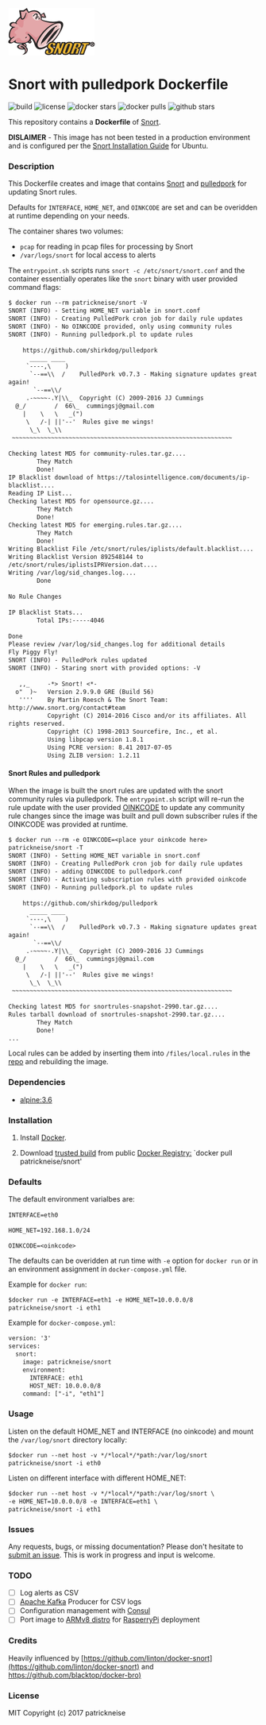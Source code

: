 [![logo](./docs/imgs/snort.png)](https://www.snort.org/)

# Snort with pulledpork Dockerfile

![build](https://img.shields.io/docker/automated/patrickneise/snort.svg) ![license](https://img.shields.io/github/license/patrickneise/snort.svg) ![docker stars](https://img.shields.io/docker/stars/patrickneise/snort.svg) ![docker pulls](https://img.shields.io/docker/pulls/patrickneise/snort.svg) ![github stars](https://img.shields.io/github/stars/patrickneise/snort.svg?style=social&label=Stars)

This repository contains a **Dockerfile** of [Snort](https://www.snort.org/).

**DISLAIMER** - This image has not been tested in a production environment and is configured per the [Snort Installation Guide](https://www.snort.org/documents/snort-2-9-9-x-on-ubuntu-14-16) for Ubuntu.

### Description

This Dockerfile creates and image that contains [Snort](https://www.snort.org/) and [pulledpork](https://github.com/shirkdog/pulledpork) for updating Snort rules.

Defaults for `INTERFACE`, `HOME_NET`, and `OINKCODE` are set and can be overidden at runtime depending on your needs.

The container shares two volumes:
- `pcap` for reading in pcap files for processing by Snort
- `/var/logs/snort` for local access to alerts

The `entrypoint.sh` scripts runs `snort -c /etc/snort/snort.conf` and the container essentially operates like the `snort` binary with user provided command flags:
```
$ docker run --rm patrickneise/snort -V
SNORT (INFO) - Setting HOME_NET variable in snort.conf
SNORT (INFO) - Creating PulledPork cron job for daily rule updates
SNORT (INFO) - No OINKCODE provided, only using community rules
SNORT (INFO) - Running pulledpork.pl to update rules

    https://github.com/shirkdog/pulledpork
      _____ ____
     `----,\    )
      `--==\\  /    PulledPork v0.7.3 - Making signature updates great again!
       `--==\\/
     .-~~~~-.Y|\\_  Copyright (C) 2009-2016 JJ Cummings
  @_/        /  66\_  cummingsj@gmail.com
    |    \   \   _(")
     \   /-| ||'--'  Rules give me wings!
      \_\  \_\\
 ~~~~~~~~~~~~~~~~~~~~~~~~~~~~~~~~~~~~~~~~~~~~~~~~~~~~~~~~~~~~~~

Checking latest MD5 for community-rules.tar.gz....
        They Match
        Done!
IP Blacklist download of https://talosintelligence.com/documents/ip-blacklist....
Reading IP List...
Checking latest MD5 for opensource.gz....
        They Match
        Done!
Checking latest MD5 for emerging.rules.tar.gz....
        They Match
        Done!
Writing Blacklist File /etc/snort/rules/iplists/default.blacklist....
Writing Blacklist Version 892548144 to /etc/snort/rules/iplistsIPRVersion.dat....
Writing /var/log/sid_changes.log....
        Done

No Rule Changes

IP Blacklist Stats...
        Total IPs:-----4046

Done
Please review /var/log/sid_changes.log for additional details
Fly Piggy Fly!
SNORT (INFO) - PulledPork rules updated
SNORT (INFO) - Staring snort with provided options: -V

   ,,_     -*> Snort! <*-
  o"  )~   Version 2.9.9.0 GRE (Build 56)
   ''''    By Martin Roesch & The Snort Team: http://www.snort.org/contact#team
           Copyright (C) 2014-2016 Cisco and/or its affiliates. All rights reserved.
           Copyright (C) 1998-2013 Sourcefire, Inc., et al.
           Using libpcap version 1.8.1
           Using PCRE version: 8.41 2017-07-05
           Using ZLIB version: 1.2.11
```

#### Snort Rules and pulledpork

When the image is built the snort rules are updated with the snort community rules via pulledpork.  The `entrypoint.sh` script will re-run the rule update with the user provided [OINKCODE](https://www.snort.org/oinkcodes) to update any community rule changes since the image was built and pull down subscriber rules if the OINKCODE was provided at runtime.

```
$ docker run --rm -e OINKCODE=<place your oinkcode here> patrickneise/snort -T
SNORT (INFO) - Setting HOME_NET variable in snort.conf
SNORT (INFO) - Creating PulledPork cron job for daily rule updates
SNORT (INFO) - adding OINKCODE to pulledpork.conf
SNORT (INFO) - Activating subscription rules with provided oinkcode
SNORT (INFO) - Running pulledpork.pl to update rules

    https://github.com/shirkdog/pulledpork
      _____ ____
     `----,\    )
      `--==\\  /    PulledPork v0.7.3 - Making signature updates great again!
       `--==\\/
     .-~~~~-.Y|\\_  Copyright (C) 2009-2016 JJ Cummings
  @_/        /  66\_  cummingsj@gmail.com
    |    \   \   _(")
     \   /-| ||'--'  Rules give me wings!
      \_\  \_\\
 ~~~~~~~~~~~~~~~~~~~~~~~~~~~~~~~~~~~~~~~~~~~~~~~~~~~~~~~~~~~~~~

Checking latest MD5 for snortrules-snapshot-2990.tar.gz....
Rules tarball download of snortrules-snapshot-2990.tar.gz....
        They Match
        Done!
...
```

Local rules can be added by inserting them into `/files/local.rules` in the [repo](https://github.com/patrickneise/snort) and rebuilding the image.

### Dependencies

- [alpine:3.6](https://hub.docker.com/_/alpine/)

### Installation

1. Install [Docker](https://docs.docker.com/engine/installation/).

2. Download [trusted build](https://hub.docker.com/r/patrickneise/snort/) from public [Docker Registry:](https://hub.docker.com) `docker pull patrickneise/snort'

### Defaults

The default environment varialbes are:

`INTERFACE=eth0`

`HOME_NET=192.168.1.0/24`

`OINKCODE=<oinkcode>`

The defaults can be overidden at run time with `-e` option for `docker run` or in an environment assignment in `docker-compose.yml` file.

Example for `docker run`:

```
$docker run -e INTERFACE=eth1 -e HOME_NET=10.0.0.0/8 patrickneise/snort -i eth1
```

Example for `docker-compose.yml`:

```
version: '3'
services:
  snort:
    image: patrickneise/snort
    environment:
      INTERFACE: eth1
      HOST_NET: 10.0.0.0/8
    command: ["-i", "eth1"]
```

### Usage

Listen on the default HOME_NET and INTERFACE (no oinkcode) and mount the `/var/log/snort` directory locally:
```
$docker run --net host -v */*local*/*path:/var/log/snort patrickneise/snort -i eth0
```

Listen on different interface with different HOME_NET:
```
$docker run --net host -v */*local*/*path:/var/log/snort \
-e HOME_NET=10.0.0.0/8 -e INTERFACE=eth1 \
patrickneise/snort -i eth1
```

### Issues

Any requests, bugs, or missing documentation? Please don't hesitate to [submit an issue](https://github.com/patrickneise/snort/issues).  This is work in progress and input is welcome.

### TODO

- [ ] Log alerts as CSV
- [ ] [Apache Kafka](https://kafka.apache.org/) Producer for CSV logs 
- [ ] Configuration management with [Consul](https://www.consul.io/)
- [ ] Port image to [ARMv8 distro](https://hub.docker.com/u/arm64v8/) for [RasperryPi](https://www.raspberrypi.org/) deployment

### Credits

Heavily influenced by [https://github.com/linton/docker-snort](https://github.com/linton/docker-snort) and [https://github.com/blacktop/docker-bro)](https://github.com/blacktop/docker-bro)

### License

MIT Copyright (c) 2017 patrickneise